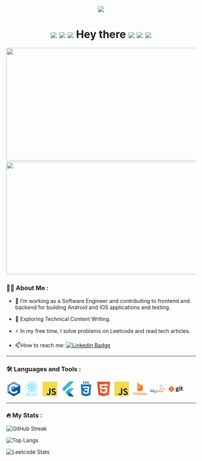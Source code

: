 
  <div id="header" align="center">
    <img src="https://media.tenor.com/kaRCm9ELxKgAAAAC/menhera-chan-chibi.gif"/>
  </div>
  <div align="center">
    <h1>
      <img src="https://media.tenor.com/vjmRKtrLcMoAAAAC/chika-fujiwara.gif" width="50px"/>
      <img src="https://media.tenor.com/vjmRKtrLcMoAAAAC/chika-fujiwara.gif" width="50px"/>
      <img src="https://media.tenor.com/vjmRKtrLcMoAAAAC/chika-fujiwara.gif" width="50px"/>
       Hey there
      <img src="https://media.tenor.com/vjmRKtrLcMoAAAAC/chika-fujiwara.gif" width="50px"/>
      <img src="https://media.tenor.com/vjmRKtrLcMoAAAAC/chika-fujiwara.gif" width="50px"/>
      <img src="https://media.tenor.com/vjmRKtrLcMoAAAAC/chika-fujiwara.gif" width="50px"/>
    </h1>
  </div>
  <div align="center">
    <img src="https://media.tenor.com/1YkVNz9cTmIAAAAC/anime-chika.gif" width="600" height="300"/>
    <img src="https://preview.redd.it/ppvhzhbl1ota1.gif" width="600" height="300"/>
  </div
    
---

  ### :man_technologist: About Me :
- :telescope: I’m working as a Software Engineer and contributing to frontend and backend for building Android and IOS applications and testing.

- :seedling: Exploring Technical Content Writing.

- :zap: In my free time, I solve problems on Leetcode and read tech articles.

- :mailbox:How to reach me: [![Linkedin Badge](https://img.shields.io/badge/-kakbar-blue?style=flat&logo=Linkedin&logoColor=white)](https://www.linkedin.com/in/the-nguyen-84687824b/)

---

### :hammer_and_wrench: Languages and Tools :
<div>
  <img src="https://github.com/devicons/devicon/blob/master/icons/c/c-original.svg" title="C" alt="C" width="40" height="40"/>&nbsp;
  <img src="https://github.com/devicons/devicon/blob/master/icons/react/react-original-wordmark.svg" title="React" alt="React" width="40" height="40"/>&nbsp;
  <img src="https://github.com/devicons/devicon/blob/master/icons/javascript/javascript-original.svg" title="javascript" alt="Spring" width="40" height="40"/>&nbsp;
  <img src="https://github.com/devicons/devicon/blob/master/icons/flutter/flutter-original.svg" title="Flutter" alt="Flutter" width="40" height="40"/>&nbsp;
  <img src="https://github.com/devicons/devicon/blob/master/icons/css3/css3-plain-wordmark.svg"  title="CSS3" alt="CSS" width="40" height="40"/>&nbsp;
  <img src="https://github.com/devicons/devicon/blob/master/icons/html5/html5-original.svg" title="HTML5" alt="HTML" width="40" height="40"/>&nbsp;
  <img src="https://github.com/devicons/devicon/blob/master/icons/javascript/javascript-original.svg" title="JavaScript" alt="JavaScript" width="40" height="40"/>&nbsp;
  <img src="https://github.com/devicons/devicon/blob/master/icons/firebase/firebase-plain-wordmark.svg" title="Firebase" alt="Firebase" width="40" height="40"/>&nbsp;
  <img src="https://github.com/devicons/devicon/blob/master/icons/mysql/mysql-original-wordmark.svg" title="MySQL"  alt="MySQL" width="40" height="40"/>&nbsp;
  <img src="https://github.com/devicons/devicon/blob/master/icons/git/git-original-wordmark.svg" title="Git" **alt="Git" width="40" height="40"/>
</div>

---

### :fire: My Stats :

![GitHub Streak](http://github-readme-streak-stats.herokuapp.com?user=deedeeNg&theme=dark&background=000000)

![Top Langs](https://github-readme-stats.vercel.app/api/top-langs/?username=deedeeNg&layout=compact&theme=vision-friendly-dark)

![Leetcode Stats](https://leetcard.jacoblin.cool/deedeeNg?ext=heatmap)
